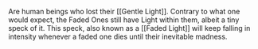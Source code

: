 Are human beings who lost their [[Gentle Light]]. Contrary to what one would expect, the Faded Ones still have Light within them, albeit a tiny speck of it. This speck, also known as a [[Faded Light]] will keep falling in intensity whenever a faded one dies until their inevitable madness.

